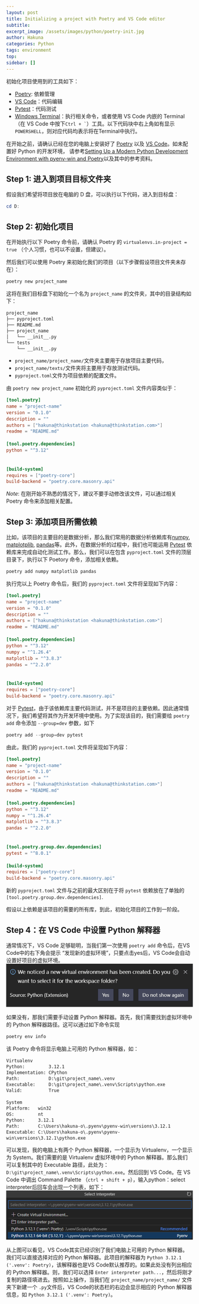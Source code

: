 ```yaml
---
layout: post
title: Initializing a project with Poetry and VS Code editor
subtitle:
excerpt_image: /assets/images/python/poetry-init.jpg
author: Hakuna
categories: Python
tags: environment
top: 
sidebar: []
---
```


初始化项目使用到的工具如下：
- [Poetry](https://python-poetry.org/): 依赖管理
- [VS Code](https://code.visualstudio.com/)：代码编辑
- [Pytest](https://docs.pytest.org/en/8.0.x/)：代码测试
- [Windows Terminal](https://github.com/microsoft/terminal)：执行相关命令，或者使用 VS Code 内嵌的 Terminal（在 VS Code 中按下`` Ctrl + ` ``）工具。以下代码块中右上角如有显示`POWERSHELL`，则对应代码均表示将在Terminal中执行。


在开始之前，请确认已经在您的电脑上安装好了 [Poetry](https://python-poetry.org/) 以及 [VS Code](https://code.visualstudio.com/)。如未配置好 Python 的开发环境， 请参考[Setting Up a Modern Python Development Environment with pyenv-win and Poetry](/2024-02-08-environment-for-development-with-python.md)以及其中的参考资料。

## Step 1: 进入到项目目标文件夹

假设我们希望将项目放在电脑的 D 盘，可以执行以下代码，进入到目标盘：
```powershell
cd D:
```

## Step 2: 初始化项目

在开始执行以下 Poetry 命令前，请确认 Poetry 的 `virtualenvs.in-project = true` （个人习惯，也可以不设置，但建议）。

然后我们可以使用 Poetry 来初始化我们的项目（以下步骤假设项目文件夹未存在）：
```powershell
poetry new project_name
```

这将在我们目标盘下初始化一个名为 `project_name` 的文件夹，其中的目录结构如下：
```plaintext
project_name
├── pyproject.toml
├── README.md
├── project_name
│   └── __init__.py
└── tests
    └── __init__.py
```

- `project_name/project_name/`文件夹主要用于存放项目主要代码，
- `project_name/texts/`文件夹将主要用于存放测试代码。
- `pyproject.toml`文件为项目依赖的配置文件。

由 `poetry new project_name` 初始化的 `pyproject.toml` 文件内容类似于：
```toml
[tool.poetry]
name = "project-name"
version = "0.1.0"
description = ""
authors = ["hakuna@thinkstation <hakuna@thinkstation.com>"]
readme = "README.md"

[tool.poetry.dependencies]
python = "^3.12"


[build-system]
requires = ["poetry-core"]
build-backend = "poetry.core.masonry.api"
```

*Note*: 在刚开始不熟悉的情况下，建议不要手动修改该文件，可以通过相关 Poetry 命令来添加相关配置。 

## Step 3: 添加项目所需依赖

比如，该项目的主要目的是数据分析，那么我们常用的数据分析依赖库有[numpy](https://numpy.org/doc/stable/), [matplotplib](https://matplotlib.org/stable/users/index), [pandas](https://pandas.pydata.org/docs/)等。此外，在数据分析的过程中，我们也可能运用 [Pytest](https://docs.pytest.org/en/8.0.x/) 依赖库来完成自动化测试工作。那么，我们可以在包含 `pyproject.toml` 文件的顶层目录下，执行以下 Poetory 命令，添加相关依赖。
```powershell
poetry add numpy matplotlib pandas
```

执行完以上 Poetry 命令后，我们的 `pyproject.toml` 文件将呈现如下内容：
```toml
[tool.poetry]
name = "project-name"
version = "0.1.0"
description = ""
authors = ["hakuna@thinkstation <hakuna@thinkstation.com>"]
readme = "README.md"

[tool.poetry.dependencies]
python = "^3.12"
numpy = "^1.26.4"
matplotlib = "^3.8.3"
pandas = "^2.2.0"


[build-system]
requires = ["poetry-core"]
build-backend = "poetry.core.masonry.api"
```

对于 [Pytest](https://docs.pytest.org/en/8.0.x/)，由于该依赖库主要代码测试，并不是项目的主要依赖。因此通常情况下，我们希望将其作为开发环境中使用。为了实现该目的，我们需要给 `poetry add` 命令添加 `--group=dev` 参数，如下
```powershell
poetry add --group=dev pytest
```

由此，我们的 `pyproject.toml` 文件将呈现如下内容：
```toml
[tool.poetry]
name = "project-name"
version = "0.1.0"
description = ""
authors = ["hakuna@thinkstation <hakuna@thinkstation.com>"]
readme = "README.md"

[tool.poetry.dependencies]
python = "^3.12"
numpy = "^1.26.4"
matplotlib = "^3.8.3"
pandas = "^2.2.0"


[tool.poetry.group.dev.dependencies]
pytest = "^8.0.1"

[build-system]
requires = ["poetry-core"]
build-backend = "poetry.core.masonry.api"
```

新的 `pyproject.toml` 文件与之前的最大区别在于将 `pytest` 依赖放在了单独的 `[tool.poetry.group.dev.dependencies]`.

假设以上依赖是该项目的需要的所有库，到此，初始化项目的工作到一阶段。

## Step 4：在 VS Code 中设置 Python 解释器

通常情况下，VS Code 足够聪明，当我们第一次使用 `poetry add` 命令后，在VS Code中的右下角会提示 “发现新的虚拟环境”，只要点击yes后，VS Code会自动设置好项目的虚拟环境。
![](/assets/images/python/python-environment-prompt.png)

如果没有，那我们需要手动设置 Python 解释器。首先，我们需要找到虚拟环境中的 Python 解释器路径。这可以通过如下命令实现
```powershell
poetry env info
```

该 Poetry 命令将显示电脑上可用的 Python 解释器，如：
```plaintext
Virtualenv
Python:         3.12.1
Implementation: CPython
Path:           D:\git\project_name\.venv
Executable:     D:\git\project_name\.venv\Scripts\python.exe
Valid:          True

System
Platform:   win32
OS:         nt
Python:     3.12.1
Path:       C:\Users\hakuna-o\.pyenv\pyenv-win\versions\3.12.1
Executable: C:\Users\hakuna-o\.pyenv\pyenv-win\versions\3.12.1\python.exe
```

可以发现，我的电脑上有两个 Python 解释器，一个显示为 Virtualenv，一个显示为 System。我们需要的是 Virtualenv 虚拟环境中的 Python 解释器。那么我们可以复制其中的 Executable 路径，此处为：`D:\git\project_name\.venv\Scripts\python.exe`。然后回到 VS Code。在 VS Code 中调出 Command Palette （`ctrl + shift + p`），输入python：select interpreter后回车会出现一个列表，如下：
![](/assets/images/python/python_interpreter.png)

从上图可以看见，VS Code其实已经识别了我们电脑上可用的 Python 解释器。我们可以直接选择对应的 Python 解释器。此项目的解释器为 `Python 3.12.1 ('.venv': Poetry)`，该解释器也是VS Code默认推荐的。如果此处没有列出相应的 Python 解释器。则，我们可以选择 `Enter interpreter path...`，然后将刚才复制的路径填进去。按照如上操作，当我们在 `project_name/project_name/` 文件夹下新建一个 `.py`文件后，VS Code的状态栏的右边会显示相应的 Python 解释器信息，如 `Python 3.12.1 ('.venv': Poetry)`。